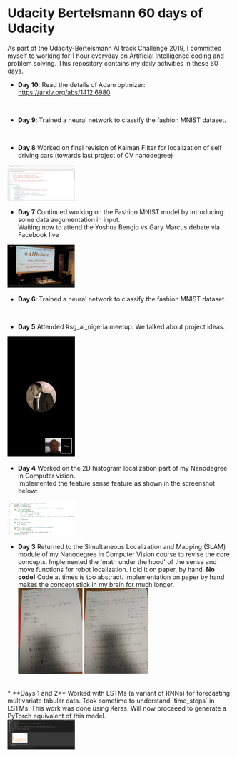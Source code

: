 # Udacity Bertelsmann 60 days of Udacity
As part of the Udacity-Bertelsmann AI track Challenge 2019, I committed myself to working for 1 hour everyday on Artificial Intelligence coding and problem solving. This repository contains my daily activities in these 60 days.

* **Day 10**:
Read the details of Adam optmizer:
https://arxiv.org/abs/1412.6980
<br/>

* **Day 9**:
Trained a neural network to classify the fashion MNIST dataset.<br/>
<br/>

* **Day 8**
Worked on final revision of Kalman Filter for localization of self driving cars (towards last project of CV nanodegree)
<img src="/img/8/Capture.PNG" width="30%" height= "30%">
<br/>

* **Day 7**
Continued working on the Fashion MNIST model by introducing some data augumentation in input. <br/>
Waiting now to attend the Yoshua Bengio vs Gary Marcus debate via Facebook live <br/>
<img src="/img/7/Capture.PNG" width="30%" height= "30%">
<br/>

* **Day 6**:
Trained a neural network to classify the fashion MNIST dataset.<br/>
<br/>

* **Day 5**
Attended #sg_ai_nigeria meetup. We talked about project ideas.
<img src="/img/6/Screenshot_20191221-164101.jpg" width="30%" height= "30%">
<br/>

* **Day 4**
Worked on the 2D histogram localization part of my Nanodegree in Computer vision.  
Implemented the feature sense feature as shown in the screenshot below:<br />
<img src="/img/4/image.PNG" width="30%" height= "30%">
<br/>

* **Day 3**
Returned to the Simultaneous Localization and Mapping (SLAM) module of my Nanodegree in Computer Vision course to revise the core concepts.
Implemented the 'math under the hood' of the sense and move functions for robot localization. I did it  on paper, by hand. __No code!__
Code at times is too abstract. Implementation on paper by hand makes the concept stick in my brain for much longer. <br />
<img src="/img/3/IMG_20191219_175641.jpg" width="30%" height= "30%"> <img src="/img/3/IMG_20191219_175655.jpg" width="30%" height= "30%">
<br/>
* **Days 1 and 2**
Worked with LSTMs (a variant of RNNs) for forecasting multivariate tabular data.
Took sometime to understand `time_steps` in LSTMs.
This work was done using Keras. Will now proceeed to generate a PyTorch equivalent of this model.<br />
<img src="/img/1/image.png" width="30%" height= "30%">

